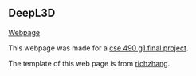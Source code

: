 ## <b>DeepL3D</b>

[Webpage](https://hu-bingwen.github.io/DLAS3D/)

This webpage was made for a [cse 490 g1 final project](https://hu-bingwen.github.io/deepl3d/). 


The template of this web page is from [richzhang](https://github.com/richzhang/webpage-template).


